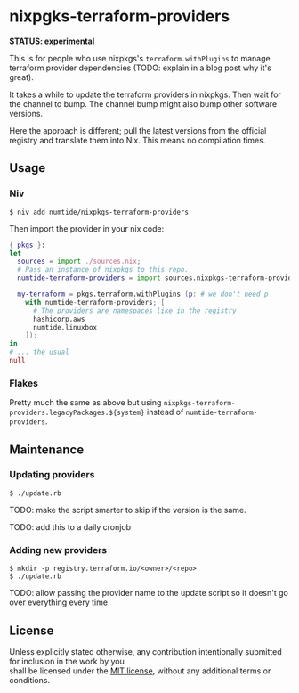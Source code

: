 # nixpgks-terraform-providers

**STATUS: experimental**

This is for people who use nixpkgs's `terraform.withPlugins` to manage
terraform provider dependencies (TODO: explain in a blog post why it's great).

It takes a while to update the terraform providers in nixpkgs. Then wait for
the channel to bump. The channel bump might also bump other software versions.

Here the approach is different; pull the latest versions from the official
registry and translate them into Nix. This means no compilation times.

## Usage

### Niv

```
$ niv add numtide/nixpkgs-terraform-providers
```

Then import the provider in your nix code:
```nix
{ pkgs }:
let
  sources = import ./sources.nix;
  # Pass an instance of nixpkgs to this repo.
  numtide-terraform-providers = import sources.nixpkgs-terraform-providers { pkgs = prev; };

  my-terraform = pkgs.terraform.withPlugins (p: # we don't need p
    with numtide-terraform-providers; [
      # The providers are namespaces like in the registry
      hashicorp.aws
      numtide.linuxbox
    ]);
in
# ... the usual
null
```

### Flakes

Pretty much the same as above but using `nixpkgs-terraform-providers.legacyPackages.${system}` instead of `numtide-terraform-providers`.


## Maintenance

### Updating providers

```
$ ./update.rb
```

TODO: make the script smarter to skip if the version is the same.

TODO: add this to a daily cronjob

### Adding new providers

```
$ mkdir -p registry.terraform.io/<owner>/<repo>
$ ./update.rb
```

TODO: allow passing the provider name to the update script so it doesn't go
over everything every time

## License                                                                    
                                                                              
Unless explicitly stated otherwise, any contribution intentionally submitted for inclusion in the work by you  
shall be licensed under the [MIT license](LICENSE), without any additional terms or conditions.

